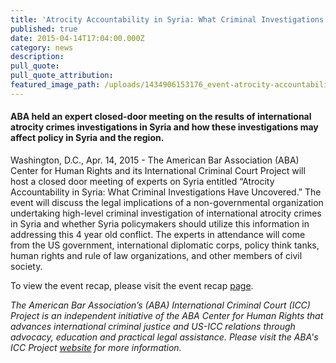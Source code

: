 ```yaml
---
title: 'Atrocity Accountability in Syria: What Criminal Investigations Have Uncovered'
published: true
date: 2015-04-14T17:04:00.000Z
category: news
description:
pull_quote:
pull_quote_attribution:
featured_image_path: /uploads/1434906153176_event-atrocity-accountability-syria-2a-1600x900.jpg
---
```



#### ABA held an expert closed-door meeting on the results of international atrocity crimes investigations in Syria and how these investigations may affect policy in Syria and the region.

Washington, D.C., Apr. 14, 2015 - The American Bar Association (ABA) Center for Human Rights and its International Criminal Court Project will host a closed door meeting of experts on Syria entitled “Atrocity Accountability in Syria: What Criminal Investigations Have Uncovered.” The event will discuss the legal implications of a non-governmental organization undertaking high-level criminal investigation of international atrocity crimes in Syria and whether Syria policymakers should utilize this information in addressing this 4 year old conflict. The experts in attendance will come from the US government, international diplomatic corps, policy think tanks, human rights and rule of law organizations, and other members of civil society.

To view the event recap, please visit the event recap [page](https://www.international-criminal-justice-today.org/events/atrocity-accountability-in-syria-what-criminal-investigations-have-uncovered/).

*The American Bar Association’s (ABA) International Criminal Court (ICC) Project is an independent initiative of the ABA Center for Human Rights that advances international criminal justice and US-ICC relations through advocacy, education and practical legal assistance. Please visit the ABA's ICC Project [website](http://www.aba-icc.org/) for more information.*